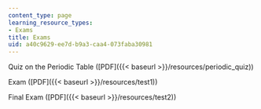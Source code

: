 ```yaml
---
content_type: page
learning_resource_types:
- Exams
title: Exams
uid: a40c9629-ee7d-b9a3-caa4-073faba30981
---
```


Quiz on the Periodic Table ([PDF]({{< baseurl >}}/resources/periodic_quiz))

Exam ([PDF]({{< baseurl >}}/resources/test1))

Final Exam ([PDF]({{< baseurl >}}/resources/test2))